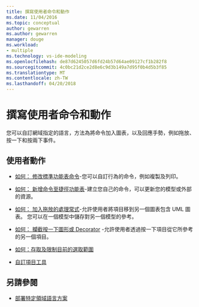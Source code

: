 ```yaml
---
title: 撰寫使用者命令和動作
ms.date: 11/04/2016
ms.topic: conceptual
author: gewarren
ms.author: gewarren
manager: douge
ms.workload:
- multiple
ms.technology: vs-ide-modeling
ms.openlocfilehash: de87d6245057d6fd24b57d64ae09127cf1b282f8
ms.sourcegitcommit: 4c0bc21d2ce2d8e6c9d3b149a7d95f0b4d5b3f85
ms.translationtype: MT
ms.contentlocale: zh-TW
ms.lasthandoff: 04/20/2018
---
```

# <a name="writing-user-commands-and-actions"></a>撰寫使用者命令和動作
您可以自訂網域指定的語言，方法為將命令加入圖表，以及回應手勢，例如拖放、按一下和按兩下事件。

## <a name="user-actions"></a>使用者動作

-   [如何： 修改標準功能表命令](../modeling/how-to-modify-a-standard-menu-command-in-a-domain-specific-language.md)-您可以自訂行為的命令，例如複製及列印。

-   [如何： 新增命令至捷徑功能表](../modeling/how-to-add-a-command-to-the-shortcut-menu.md)-建立您自己的命令，可以更新您的模型或外部的資源。

-   [如何： 加入拖放的處理常式](../modeling/how-to-add-a-drag-and-drop-handler.md)-允許使用者將項目移到另一個圖表包含 UML 圖表。 您可以在一個模型中儲存對另一個模型的參考。

-   [如何： 攔截按一下圖形或 Decorator](../modeling/how-to-intercept-a-click-on-a-shape-or-decorator.md) -允許使用者透過按一下項目從它所參考的另一個項目。

-   [如何：存取及限制目前的選取範圍](../modeling/how-to-access-and-constrain-the-current-selection.md)

-   [自訂項目工具](../modeling/customizing-element-tools.md)

## <a name="see-also"></a>另請參閱

- [部署特定領域語言方案](../modeling/deploying-domain-specific-language-solutions.md)
